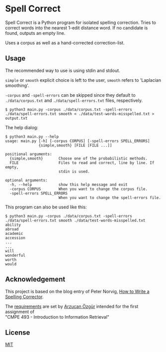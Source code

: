 # Spell Correct

Spell Correct is a Python program for isolated spelling correction. Tries to correct words into the nearest 1-edit distance word. If no candidate is found, outputs an empty line.

Uses a corpus as well as a hand-corrected correction-list.  

## Usage
The recommended way to use is using stdin and stdout. 

`simple` or `smooth` explicit choice is left to the user, `smooth` refers to 'Laplacian smoothing'.

`-corpus` and `-spell-errors` can be skipped since they default to `./data/corpus.txt` and `./data/spell-errors.txt` files, respectively.
```terminal
$ python3 main.py -corpus ./data/corpus.txt -spell-errors ./data/spell-errors.txt smooth < ./data/test-words-misspelled.txt > output.txt
```

The help dialog:
```terminal
$ python3 main.py --help
usage: main.py [-h] [-corpus CORPUS] [-spell-errors SPELL_ERRORS]
               {simple,smooth} [FILE [FILE ...]]

positional arguments:
  {simple,smooth}       Choose one of the probabilistic methods.
  FILE                  Files to read and correct, line by line. If empty,
                        stdin is used.

optional arguments:
  -h, --help            show this help message and exit
  -corpus CORPUS        When you want to change the corpus file.
  -spell-errors SPELL_ERRORS
                        When you want to change the spell-errors file.
```

This program can also be used like this:
```terminal
$ python3 main.py -corpus ./data/corpus.txt -spell-errors ./data/spell-errors.txt smooth ./data/test-words-misspelled.txt
ability
abroad
academic
accession
...
...
will
wonderful
worth
would
```

## Acknowledgement
This project is based on the blog entry of Peter Norvig, [How to Write a Spelling Corrector](http://norvig.com/spell-correct.html).

The [requirements](data/cmpe493-assignment1-specification.pdf) are set by [Arzucan Özgür](https://www.cmpe.boun.edu.tr/~ozgur/) intended for the first assignment of  
"CMPE 493 - Introduction to Information Retrieval"

## License
[MIT](https://choosealicense.com/licenses/mit/)